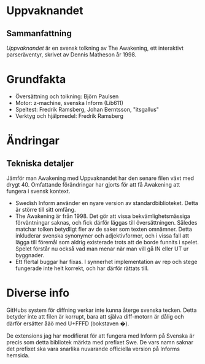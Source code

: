 	
# Uppvaknandet
## Sammanfattning

*Uppvaknandet* är en svensk tolkning av The Awakening, ett interaktivt 
parseräventyr, skrivet av Dennis Matheson år 1998.

# Grundfakta

- Översättning och tolkning: Björn Paulsen
- Motor: z-machine, svenska Inform (Lib611)
- Speltest:	Fredrik Ramsberg, Johan Berntsson, "itsgallus"
- Verktyg och hjälpmedel: Fredrik Ramsberg

# Ändringar

## Tekniska detaljer
Jämför man Awakening med Uppvaknandet har den senare filen växt med drygt 40. Omfattande förändringar har gjorts för att få Awakening att fungera i svensk kontext.

* Swedish Inform använder en nyare version av standardbiblioteket. Detta är större till sitt omfång. 
* The Awakening är från 1998. Det gör att vissa bekvämlighetsmässiga förväntningar saknas, och fick därför läggas till översättningen. Således matchar tolken betydligt fler av de saker som texten omnämner. Detta inkluderar svenska synonymer och adjektivformer, och i vissa fall att lägga till föremål som aldrig existerade trots att de borde funnits i spelet. Spelet förstår nu också vad man menar när man vill gå IN eller UT ur byggnader.
* Ett flertal buggar har fixas. I synnerhet implementation av rep och stege fungerade inte helt korrekt, och har därför rättats till.

# Diverse info

GitHubs system för diffning verkar inte kunna återge svenska tecken. Detta betyder inte att filen är korrupt, bara att själva diff-motorn är dålig och därför ersätter åäö med U+FFFD (bokstaven �).

De extensions jag har modifierat för att fungera med Inform på Svenska är precis som detta bibliotek märkta med prefixet Swe. De vars namn saknar det prefixet ska vara snarlika nuvarande officiella version på Informs hemsida.
